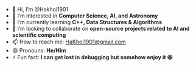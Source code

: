 - 👋 Hi, I’m @Hakhoi1901  
- 👀 I’m interested in **Computer Science, AI, and Astronomy**  
- 🌱 I’m currently learning **C++, Data Structures & Algorithms**  
- 💞️ I’m looking to collaborate on **open-source projects related to AI and scientific computing**  
- 📫 How to reach me: HaKhoi1901@gmail.com
- 😄 Pronouns: **He/Him**  
- ⚡ Fun fact: **I can get lost in debugging but somehow enjoy it 😆** 

<!---
Hakhoi1901/Hakhoi1901 is a ✨ special ✨ repository because its `README.md` (this file) appears on your GitHub profile.
You can click the Preview link to take a look at your changes.
--->
